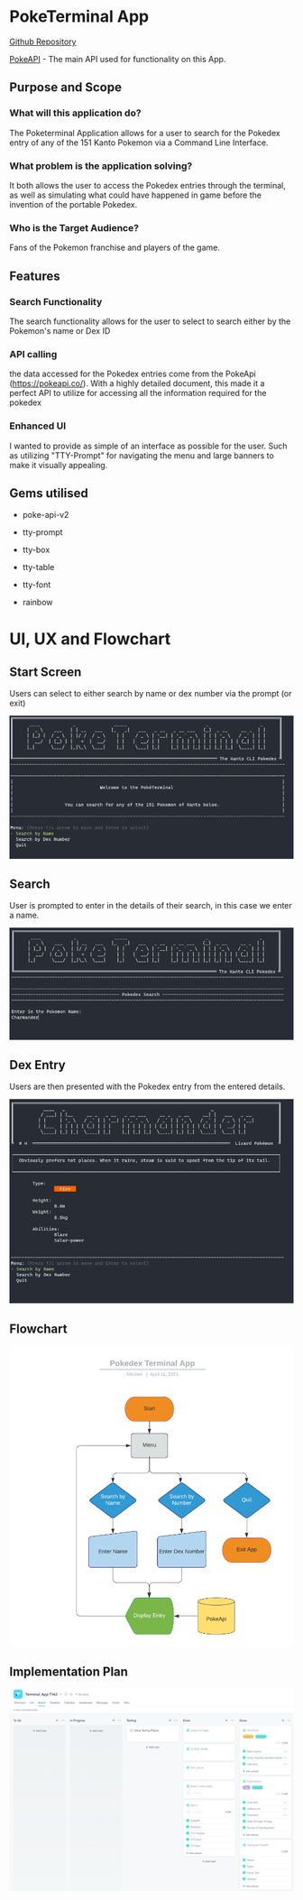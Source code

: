 # PokeTerminal App

[Github Repository](https://github.com/MGuthmann-dev/T1A3-Terminal_App)

[PokeAPI](https://pokeapi.co/) - The main API used for functionality on this App.

## Purpose and Scope

### What will this application do?

The Poketerminal Application allows for a user to search for the Pokedex entry of any of the 151 Kanto Pokemon via a Command Line Interface.

### What problem is the application solving?

It both allows the user to access the Pokedex entries through the terminal, as well as simulating what could have happened in game before the invention of the portable Pokedex.

### Who is the Target Audience?

Fans of the Pokemon franchise and players of the game.

## Features

### Search Functionality

The search functionality allows for the user to select to search either by the Pokemon's name or Dex ID

### API calling

the data accessed for the Pokedex entries come from the PokeApi (https://pokeapi.co/). With a highly detailed document, this made it a perfect API to utilize for accessing all the information required for the pokedex

### Enhanced UI

I wanted to provide as simple of an interface as possible for the user. Such as utilizing "TTY-Prompt" for navigating the menu and large banners to make it visually appealing.

## Gems utilised

- poke-api-v2

- tty-prompt

- tty-box

- tty-table

- tty-font

- rainbow

# UI, UX and Flowchart

## Start Screen

Users can select to either search by name or dex number via the prompt (or exit)

![menu](./doc/pt1.png)

## Search

User is prompted to enter in the details of their search, in this case we enter a name.

![menu](./doc/pt2.png)

## Dex Entry

Users are then presented with the Pokedex entry from the entered details.

![menu](./doc/pt3.png)

## Flowchart

![menu](./doc/Flowchart.png)

## Implementation Plan

![menu](./doc/Asana.png)
